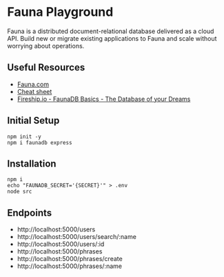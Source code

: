 # Fauna Playground

Fauna is a distributed document-relational database delivered as a cloud API. Build new or migrate existing applications to Fauna and scale without worrying about operations.

## Useful Resources

-   [Fauna.com](https://fauna.com/)
-   [Cheat sheet](https://docs.fauna.com/fauna/current/api/fql/cheat_sheet)
-   [Fireship.io - FaunaDB Basics - The Database of your Dreams](https://www.youtube.com/watch?v=2CipVwISumA)

## Initial Setup

```
npm init -y
npm i faunadb express
```

## Installation

```
npm i
echo "FAUNADB_SECRET='{SECRET}'" > .env
node src
```

## Endpoints

-   http://localhost:5000/users
-   http://localhost:5000/users/search/:name
-   http://localhost:5000/users/:id
-   http://localhost:5000/phrases
-   http://localhost:5000/phrases/create
-   http://localhost:5000/phrases/:name
